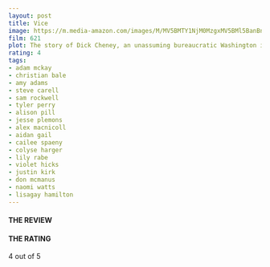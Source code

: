 ```yaml
---
layout: post
title: Vice
image: https://m.media-amazon.com/images/M/MV5BMTY1NjM0MzgxMV5BMl5BanBnXkFtZTgwNDc4NTY0NjM@._V1_UX182_CR0,0,182,268_AL_.jpg
film: 621
plot: The story of Dick Cheney, an unassuming bureaucratic Washington insider, who quietly wielded immense power as Vice President to George W. Bush, reshaping the country and the globe in ways that we still feel today.
rating: 4
tags:
- adam mckay
- christian bale
- amy adams
- steve carell
- sam rockwell
- tyler perry
- alison pill
- jesse plemons
- alex macnicoll
- aidan gail
- cailee spaeny
- colyse harger
- lily rabe
- violet hicks
- justin kirk
- don mcmanus
- naomi watts
- lisagay hamilton
---
```


#### THE REVIEW


#### THE RATING
4 out of 5